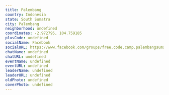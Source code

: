 ```yaml
---
title: Palembang
country: Indonesia
state: South Sumatra
city: Palembang
neighborhood: undefined
coordinates: -2.972795, 104.759185
plusCode: undefined
socialName: Facebook
socialURL: https://www.facebook.com/groups/free.code.camp.palembangsumsel/
chatName: undefined
chatURL: undefined
eventName: undefined
eventURL: undefined
leaderName: undefined
leaderURL: undefined
oldPhoto: undefined
coverPhoto: undefined
---
```

